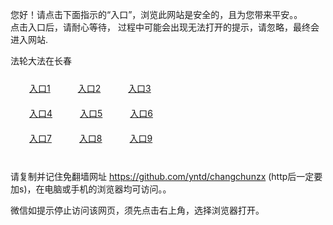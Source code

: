 您好！请点击下面指示的“入口”，浏览此网站是安全的，且为您带来平安。。 <br/>
点击入口后，请耐心等待， 过程中可能会出现无法打开的提示，请忽略，最终会进入网站. </br>

法轮大法在长春<br/>
<div style="padding:10px"><a style="margin:20px" target="_blank" href="https://dnmfqlpqy0ukv.cloudfront.net/2Qpsp?fnnizpd" id="ccLink1" rel="nofollow">入口1</a> <a target="_blank" style="margin:20px" href="https://d1b41eotna7zpn.cloudfront.net/2Qpsp?ubkcct" id="ccLink2" rel="nofollow">入口2</a> <a style="margin:20px" target="_blank" href="https://d1oir1q9xgldts.cloudfront.net/2Qpsp?ddwgfxnb" id="ccLink3" rel="nofollow">入口3</a></div>

<div style="padding:10px" ><a style="margin:20px" target="_blank" href="https://dnmfqlpqy0ukv.cloudfront.net/2Qpsp?fnnizpd" id="ccLink4" rel="nofollow">入口4</a> <a style="margin:20px" href="https://d1b41eotna7zpn.cloudfront.net/2Qpsp?ubkcct" target="_blank" id="ccLink5" rel="nofollow">入口5</a> <a style="margin:20px" href="https://d1oir1q9xgldts.cloudfront.net/2Qpsp?ddwgfxnb" target="_blank" id="ccLink6" rel="nofollow">入口6</a></div>

<div style="padding:10px"><a style="margin:20px" target="_blank" href="https://dnmfqlpqy0ukv.cloudfront.net/2Qpsp?fnnizpd" id="ccLink7" rel="nofollow">入口7</a> <a style="margin:20px" href="https://d1b41eotna7zpn.cloudfront.net/2Qpsp?ubkcct" target="_blank" id="ccLink8" rel="nofollow">入口8</a> <a style="margin:20px" target="_blank" href="https://d1oir1q9xgldts.cloudfront.net/2Qpsp?ddwgfxnb" id="ccLink9" rel="nofollow">入口9</a></div>

<br/>



请复制并记住免翻墙网址 https://github.com/yntd/changchunzx (http后一定要加s)，在电脑或手机的浏览器均可访问。。<br/>

微信如提示停止访问该网页，须先点击右上角，选择浏览器打开。
